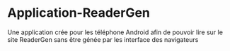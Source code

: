 # Application-ReaderGen
Une application crée pour les téléphone Android afin de pouvoir lire sur le site ReaderGen sans être génée par les interface des navigateurs
